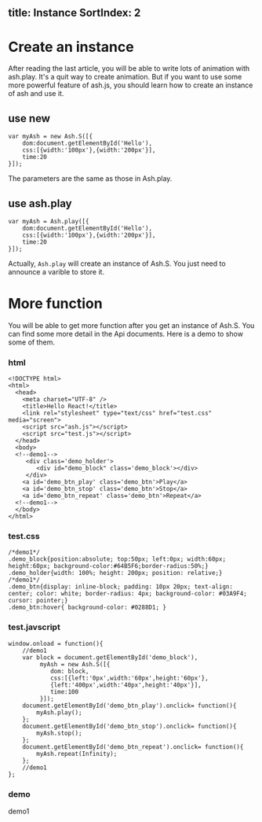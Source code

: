 title: Instance
SortIndex: 2
---

# Create an instance

After reading the last article, you will be able to write lots of animation with ash.play. It's a quit way to create animation. But if you want to use some more powerful feature of ash.js, you should learn how to create an instance of ash and use it.

## use new

```
var myAsh = new Ash.S([{
    dom:document.getElementById('Hello'),
    css:[{width:'100px'},{width:'200px'}],
    time:20
}]); 
```
The parameters are the same as those in Ash.play.

## use ash.play

```
var myAsh = Ash.play([{
    dom:document.getElementById('Hello'),
    css:[{width:'100px'},{width:'200px'}],
    time:20
}]);
```

Actually, ```Ash.play``` will create an instance of Ash.S. You just need to announce a varible to store it.

# More function

You will be able to get more function after you get an instance of Ash.S. You can find some more detail in the Api documents. Here is a demo to show some of them.

### html

```
<!DOCTYPE html>
<html>
  <head>
    <meta charset="UTF-8" />
    <title>Hello React!</title>   
    <link rel="stylesheet" type="text/css" href="test.css" media="screen"> 
    <script src="ash.js"></script>
    <script src="test.js"></script>
  </head>
  <body>
  <!--demo1-->
     <div class='demo_holder'>
        <div id="demo_block" class='demo_block'></div>
     </div>
    <a id='demo_btn_play' class='demo_btn'>Play</a>
    <a id='demo_btn_stop' class='demo_btn'>Stop</a>
    <a id='demo_btn_repeat' class='demo_btn'>Repeat</a>
  <!--demo1-->
  </body>
</html>
```

### test.css
```
/*demo1*/ 
.demo_block{position:absolute; top:50px; left:0px; width:60px; height:60px; background-color:#64B5F6;border-radius:50%;}
.demo_holder{width: 100%; height: 200px; position: relative;}
/*demo1*/
.demo_btn{display: inline-block; padding: 10px 20px; text-align: center; color: white; border-radius: 4px; background-color: #03A9F4; cursor: pointer;}
.demo_btn:hover{ background-color: #0288D1; }
```
### test.javscript

```
window.onload = function(){
	//demo1
	var block = document.getElementById('demo_block'),
		 myAsh = new Ash.S([{
		    dom: block,
		    css:[{left:'0px',width:'60px',height:'60px'},
		    {left:'400px',width:'40px',height:'40px'}],
		    time:100
		 }]);
	document.getElementById('demo_btn_play').onclick= function(){
		myAsh.play();
	};
	document.getElementById('demo_btn_stop').onclick= function(){
		myAsh.stop();
	};	
	document.getElementById('demo_btn_repeat').onclick= function(){
		myAsh.repeat(Infinity);
	};	
	//demo1
};
```
### demo

demo1